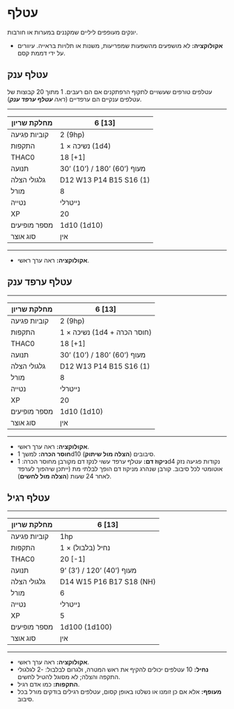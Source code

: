 # עטלף

יונקים מעופפים ליליים שמקננים במערות או חורבות.

- **אקולוקציה:** לא מושפעים מהשפעות שמפריעות, משנות או תלויות בראייה. עיוורים על ידי דממת קסם.

## עטלף ענק

עטלפים טורפים שעשויים לתקוף הרפתקנים אם הם רעבים. 1 מתוך 20 קבוצות של עטלפים ענקיים הם ערפדיים (*ראה **עטלף ערפד ענק***).

------

| מחלקת שריון     | 6 [13]                        |
| ---------------- | ----------------------------- |
| קוביות פגיעה    | 2 (9hp)                       |
| התקפות          | 1 × נשיכה (1d4)               |
| THAC0            | 18 [+1]                       |
| תנועה           | 30’ (10’) / 180’ (60’) מעוף   |
| גלגולי הצלה     | D12 W13 P14 B15 S16 (1)       |
| מורל            | 8                             |
| נטייה           | נייטרלי                      |
| XP               | 20                            |
| מספר מופיעים    | 1d10 (1d10)                   |
| סוג אוצר        | אין                           |

------

- **אקולוקציה:** ראה ערך ראשי.

## עטלף ערפד ענק

------

| מחלקת שריון     | 6 [13]                           |
| ---------------- | -------------------------------- |
| קוביות פגיעה    | 2 (9hp)                          |
| התקפות          | 1 × נשיכה (1d4 + חוסר הכרה)     |
| THAC0            | 18 [+1]                          |
| תנועה           | 30’ (10’) / 180’ (60’) מעוף      |
| גלגולי הצלה     | D12 W13 P14 B15 S16 (1)          |
| מורל            | 8                                |
| נטייה           | נייטרלי                          |
| XP               | 20                               |
| מספר מופיעים    | 1d10 (1d10)                      |
| סוג אוצר        | אין                               |

------

- **אקולוקציה:** ראה ערך ראשי.
- **חוסר הכרה:** למשך 1d10 סיבובים (**הצלה מול שיתוק**).
- **ניקוז דם:** עטלף ערפד עשוי לנקז דם מקורבן מחוסר הכרה: 1d4 נקודות פגיעה נזק אוטומטי לכל סיבוב. קורבן שנהרג מניקוז דם הופך לבלתי מת (ייתכן שיהפוך לערפד לאחר 24 שעות (**הצלה מול לחשים**).

## עטלף רגיל

------

| מחלקת שריון     | 6 [13]                      |
| ---------------- | --------------------------- |
| קוביות פגיעה    | 1hp                         |
| התקפות          | 1 × נחיל (בלבול)            |
| THAC0            | 20 [-1]                     |
| תנועה           | 9’ (3’) / 120’ (40’) מעוף   |
| גלגולי הצלה     | D14 W15 P16 B17 S18 (NH)    |
| מורל            | 6                           |
| נטייה           | נייטרלי                    |
| XP               | 5                           |
| מספר מופיעים    | 1d100 (1d100)               |
| סוג אוצר        | אין                         |

------

- **אקולוקציה:** ראה ערך ראשי.
- **נחיל:** 10 עטלפים יכולים להקיף את ראש המטרה, ולגרום לבלבול: -2 לגלגולי התקפה והצלה; לא מסוגל להטיל לחשים.
- **התקפות:** כמו אדם רגיל.
- **מעופף:** אלא אם כן זומנו או נשלטו באופן קסום, עטלפים רגילים בודקים מורל בכל סיבוב.